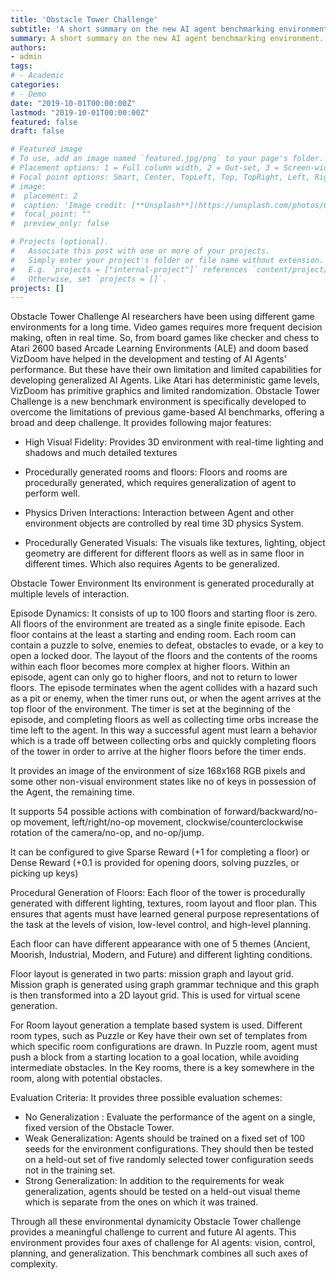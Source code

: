```yaml
---
title: 'Obstacle Tower Challenge'
subtitle: 'A short summary on the new AI agent benchmarking environment.'
summary: A short summary on the new AI agent benchmarking environment.
authors:
- admin
tags:
# - Academic
categories:
# - Demo
date: "2019-10-01T00:00:00Z"
lastmod: "2019-10-01T00:00:00Z"
featured: false
draft: false

# Featured image
# To use, add an image named `featured.jpg/png` to your page's folder.
# Placement options: 1 = Full column width, 2 = Out-set, 3 = Screen-width
# Focal point options: Smart, Center, TopLeft, Top, TopRight, Left, Right, BottomLeft, Bottom, BottomRight
# image:
#  placement: 2
#  caption: 'Image credit: [**Unsplash**](https://unsplash.com/photos/CpkOjOcXdUY)'
#  focal_point: ""
#  preview_only: false

# Projects (optional).
#   Associate this post with one or more of your projects.
#   Simply enter your project's folder or file name without extension.
#   E.g. `projects = ["internal-project"]` references `content/project/deep-learning/index.md`.
#   Otherwise, set `projects = []`.
projects: []
---
```


Obstacle Tower Challenge
AI researchers have been using different game environments for a long time. Video games requires more frequent decision making, often in real time. So, from board games like checker and chess to Atari 2600 based Arcade Learning Environments (ALE) and doom based VizDoom have helped in the development and testing of AI Agents’ performance. But these have their own limitation and limited capabilities for developing generalized AI Agents. Like Atari has deterministic game levels, VizDoom has primitive graphics and limited randomization. Obstacle Tower Challenge is a new benchmark environment is specifically developed to overcome the limitations of previous game-based AI benchmarks, offering a broad and deep challenge. It provides following major features:
 
-	High Visual Fidelity: Provides 3D environment with real-time lighting and shadows and much detailed textures

 
-	Procedurally generated rooms and floors: Floors and rooms are procedurally generated, which requires generalization of agent to perform well.
-	Physics Driven Interactions: Interaction between Agent and other environment objects are controlled by real time 3D physics System.
-	Procedurally Generated Visuals: The visuals like textures, lighting, object geometry are different for different floors as well as in same floor in different times. Which also requires Agents to be generalized.

Obstacle Tower Environment
Its environment is generated procedurally at multiple levels of interaction. 

Episode Dynamics:
It consists of up to 100 floors and starting floor is zero. All floors of the environment are treated as a single finite episode. Each floor contains at the least a starting and ending room. Each room can contain a puzzle to solve, enemies to defeat, obstacles to evade, or a key to open a locked door. The layout of the floors and the contents of the rooms within each floor becomes more complex at higher floors. Within an episode, agent can only go to higher floors, and not to return to lower floors.
The episode terminates when the agent collides with a hazard such as a pit or enemy, when the timer runs out, or when the agent arrives at the top floor of the environment. The timer is set at the beginning of the episode, and completing floors as well as collecting time orbs increase the time left to the agent. In this way a successful agent must learn a behavior which is a trade off between collecting orbs and quickly completing floors of the tower in order to arrive at the higher floors before the timer ends.

It provides an image of the environment of size 168x168 RGB pixels and some other non-visual environment states like no of keys in possession of the Agent, the remaining time.

It supports 54 possible actions with combination of forward/backward/no-op movement, left/right/no-op movement, clockwise/counterclockwise rotation of the camera/no-op, and no-op/jump.

It can be configured to give Sparse Reward (+1 for completing a floor) or Dense Reward (+0.1 is provided for opening doors, solving puzzles, or picking up keys)

Procedural Generation of Floors:
Each floor of the tower is procedurally generated with different lighting, textures, room layout and floor plan. This ensures that agents must have learned general purpose representations of the task at the levels of vision, low-level control, and high-level planning.

Each floor can have different appearance with one of 5 themes (Ancient, Moorish, Industrial, Modern, and Future) and different lighting conditions.

Floor layout is generated in two parts: mission graph and layout grid. Mission graph is generated using graph grammar technique and this graph is then transformed into a 2D layout grid. This is used for virtual scene generation.

For Room layout generation a template based system is used. Different room types, such as Puzzle or Key have their own set of templates from which specific room configurations are drawn. In Puzzle room, agent must push a block from a starting location to a goal location, while avoiding intermediate obstacles. In the Key rooms, there is a key somewhere in the room, along with potential obstacles.


Evaluation Criteria:
It provides three possible evaluation schemes:
-	 No Generalization : Evaluate the performance of the agent on a single, fixed version of the Obstacle Tower.
-	Weak Generalization: Agents should be trained on a fixed set of 100 seeds for the environment configurations. They should then be tested on a held-out set of five randomly selected tower configuration seeds not in the training set.
-	Strong Generalization: In addition to the requirements for weak generalization, agents should be tested on a held-out visual theme which is separate from the ones on which it was trained.

Through all these environmental dynamicity Obstacle Tower challenge provides a meaningful challenge to current and future AI agents. This environment provides four axes of challenge for AI agents: vision, control, planning, and generalization. This benchmark combines all such axes of complexity.

